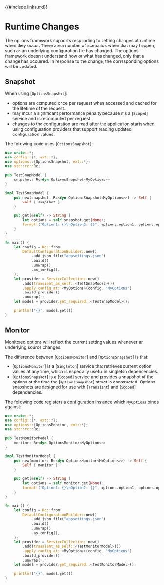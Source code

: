 {{#include links.md}}

# Runtime Changes

The options framework supports responding to setting changes at runtime when they occur. There are a number of scenarios when that may happen, such as an underlying configuration file has changed. The options framework doesn't understand how or what has changed, only that a change has occurred. In response to the change, the corresponding options will be updated.

## Snapshot

When using [`OptionsSnapshot`]:

- options are computed once per request when accessed and cached for the lifetime of the request.
- may incur a significant performance penalty because it's a [`Scoped`] service and is recomputed per request.
- changes to the configuration are read after the application starts when using configuration providers that support reading updated configuration values.

The following code uses [`OptionsSnapshot`]:

```rust
use crate::*;
use config::{*, ext::*};
use options::{OptionsSnapshot, ext::*};
use std::rc::Rc;

pub TestSnapModel {
    snapshot: Rc<dyn OptionsSnapshot<MyOptions>>
}

impl TestSnapModel {
    pub new(snapshot: Rc<dyn OptionsSnapshot<MyOptions>>) -> Self {
        Self { snapshot }
    }

    pub get(&self) -> String {
        let options = self.snapshot.get(None);
        format!("Option1: {}\nOption2: {}", options.option1, options.option2)
    }
}

fn main() {
    let config = Rc::from(
        DefaultConfigurationBuilder::new()
            .add_json_file("appsettings.json")
            .build()
            .unwrap()
            .as_config(),
    );
    let provider = ServiceCollection::new()
        .add(transient_as_self::<TestSnapModel>())
        .apply_config_at::<MyOptions>(config, "MyOptions")
        .build_provider()
        .unwrap();
    let model = provider.get_required::<TestSnapModel>();

    println!("{}", model.get())
}
```

## Monitor

Monitored options will reflect the current setting values whenever an underlying source changes.

The difference between [`OptionsMonitor`] and [`OptionsSnapshot`] is that:

- [`OptionsMonitor`] is a [`Singleton`] service that retrieves current option values at any time, which is especially useful in singleton dependencies.
- [`OptionsSnapshot`] is a [`Scoped`] service and provides a snapshot of the options at the time the [`OptionsSnapshot`] struct is constructed. Options snapshots are designed for use with [`Transient`] and [`Scoped`] dependencies.

The following code registers a configuration instance which `MyOptions` binds against:

```rust
use crate::*;
use config::{*, ext::*};
use options::{OptionsMonitor, ext::*};
use std::rc::Rc;

pub TestMonitorModel {
    monitor: Rc<dyn OptionsMonitor<MyOptions>>
}

impl TestMonitorModel {
    pub new(monitor: Rc<dyn OptionsMonitor<MyOptions>>) -> Self {
        Self { monitor }
    }

    pub get(&self) -> String {
        let options = self.monitor.get(None);
        format!("Option1: {}\nOption2: {}", options.option1, options.option2)
    }
}

fn main() {
    let config = Rc::from(
        DefaultConfigurationBuilder::new()
            .add_json_file("appsettings.json")
            .build()
            .unwrap()
            .as_config(),
    );
    let provider = ServiceCollection::new()
        .add(transient_as_self::<TestMonitorModel>())
        .apply_config_at::<MyOptions>(config, "MyOptions")
        .build_provider()
        .unwrap();
    let model = provider.get_required::<TestMonitorModel>();

    println!("{}", model.get())
}
```